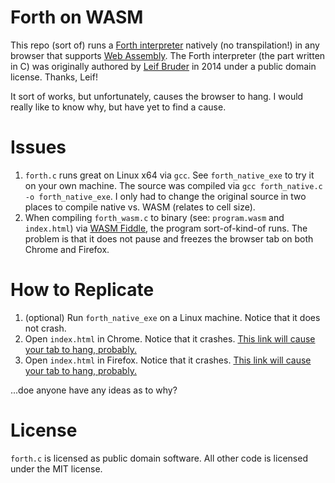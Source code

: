 # Forth on WASM

This repo (sort of) runs a [Forth interpreter](https://en.wikipedia.org/wiki/Forth_(programming_language)) natively (no transpilation!) in any browser that supports [Web Assembly](http://webassembly.org/). The Forth interpreter (the part written in C) was originally authored by [Leif Bruder](http://defineanswer42.wordpress.com) in 2014 under a public domain license. Thanks, Leif!

It sort of works, but unfortunately, causes the browser to hang. I would really like to know why, but have yet to find a cause.

# Issues

 1. `forth.c` runs great on Linux x64 via `gcc`. See `forth_native_exe` to try it on your own machine. The source was compiled via `gcc forth_native.c -o forth_native_exe`. I only had to change the original source in two places to compile native vs. WASM (relates to cell size).
 2. When compiling `forth_wasm.c` to binary (see: `program.wasm` and `index.html`) via [WASM Fiddle](https://wasdk.github.io/WasmFiddle/), the program sort-of-kind-of runs. The problem is that it does not pause and freezes the browser tab on both Chrome and Firefox.

# How to Replicate

1. (optional) Run `forth_native_exe` on a Linux machine. Notice that it does not crash.
2. Open `index.html` in Chrome. Notice that it crashes. [This link will cause your tab to hang, probably.](https://rawgit.com/RickCarlino/WASM-Forth/master/index.html)
3. Open `index.html` in Firefox. Notice that it crashes.  [This link will cause your tab to hang, probably.](https://rawgit.com/RickCarlino/WASM-Forth/master/index.html)


...doe anyone have any ideas as to why?

# License

`forth.c` is licensed as public domain software. All other code is licensed under the MIT license.
